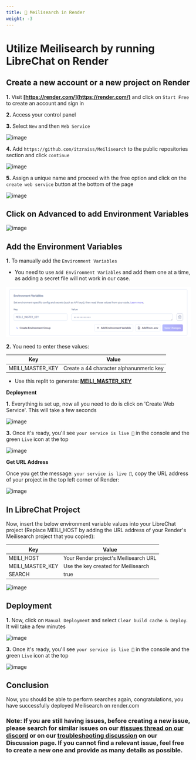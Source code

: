 ```yaml
---
title: 🔎 Meilisearch in Render
weight: -3
---
```

# Utilize Meilisearch by running LibreChat on Render

## Create a new account or a new project on Render

**1.** Visit **[https://render.com/](https://render.com/)** and click on `Start Free` to create an account and sign in

**2.** Access your control panel

**3.** Select `New` and then `Web Service`

  ![image](https://github.com/danny-avila/LibreChat/assets/32828263/36e7fa0d-aa7a-4505-ad9b-a2daabaca712)

**4.** Add `https://github.com/itzraiss/Meilisearch` to the public repositories section and click `continue`
  
  ![image](https://github.com/danny-avila/LibreChat/assets/32828263/9a982355-a575-4e95-8d21-dffaf8252426)

**5.** Assign a unique name and proceed with the free option and click on the `create web service` button at the bottom of the page
  
  ![image](https://github.com/danny-avila/LibreChat/assets/32828263/691132c7-afea-4125-9ca5-a9a8854dc1c2)

## Click on Advanced to add Environment Variables 

  ![image](https://github.com/danny-avila/LibreChat/assets/32828263/0fb3e3cf-9cfd-463c-8b02-a31354f0cabb)

## Add the Environment Variables

**1.** To manually add the `Environment Variables`
  - You need to use `Add Environment Variables` and add them one at a time, as adding a secret file will not work in our case.

 ![image](https://raw.githubusercontent.com/itzraiss/images/main/Captura%20de%20tela%202024-04-13%20104455.png)

**2.** You need to enter these values:

| Key | Value |
| --- | --- |
| MEILI_MASTER_KEY | Create a 44 character alphanunmeric key | 

- Use this replit to generate: **[MEILI_MASTER_KEY](https://replit.com/@itzraiss/Meili-Master-Key)**

**Deployment**

**1.** Everything is set up, now all you need to do is click on 'Create Web Service'. This will take a few seconds

  ![image](https://github.com/danny-avila/LibreChat/assets/32828263/282f0bf3-923f-4603-aaf6-0fcc5b085635)

**3.** Once it's ready, you'll see `your service is live 🎉` in the console and the green `Live` icon at the top

  ![image](https://github.com/danny-avila/LibreChat/assets/32828263/2f1cdca7-658d-4de7-95a1-915d784e1ec2)

**Get URL Address**

Once you get the message: `your service is live 🎉`, copy the URL address of your project in the top left corner of Render:

  ![image](https://github.com/danny-avila/LibreChat/assets/32828263/f879ac99-8273-467c-8389-ce54703fc1ff)

## In LibreChat Project

Now, insert the below environment variable values into your LibreChat project (Replace MEILI_HOST by adding the URL address of your Render's Meilisearch project that you copied):

| Key | Value                                 |
| --- |---------------------------------------|
| MEILI_HOST | Your Render project's Meilisearch URL |
| MEILI_MASTER_KEY | Use the key created for Meilisearch   | 
| SEARCH | true                                  |

  ![image](https://github.com/danny-avila/LibreChat/assets/32828263/f4ff1310-dc6b-4a81-944e-0eece8606b86)

## Deployment

**1.** Now, click on `Manual Deployment` and select `Clear build cache & Deploy`. It will take a few minutes

  ![image](https://github.com/danny-avila/LibreChat/assets/32828263/075adc07-df7d-43e6-9d1c-783ee0cf47ea)

**3.** Once it's ready, you'll see `your service is live 🎉` in the console and the green `Live` icon at the top

  ![image](https://github.com/danny-avila/LibreChat/assets/32828263/fd7cbcc3-4854-4733-ab18-4d0efc170a83)

## Conclusion
Now, you should be able to perform searches again, congratulations, you have successfully deployed Meilisearch on render.com

### Note: If you are still having issues, before creating a new issue, please search for similar issues on our [#issues thread on our discord](https://discord.librechat.ai) or on our [troubleshooting discussion](https://github.com/danny-avila/LibreChat/discussions/categories/troubleshooting) on our Discussion page. If you cannot find a relevant issue, feel free to create a new one and provide as many details as possible.
